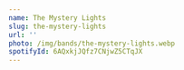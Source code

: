 ```yaml
---
name: The Mystery Lights
slug: the-mystery-lights
url: ''
photo: /img/bands/the-mystery-lights.webp
spotifyId: 6AQxkjJQfz7CNjwZ5CTqJX
---
```

